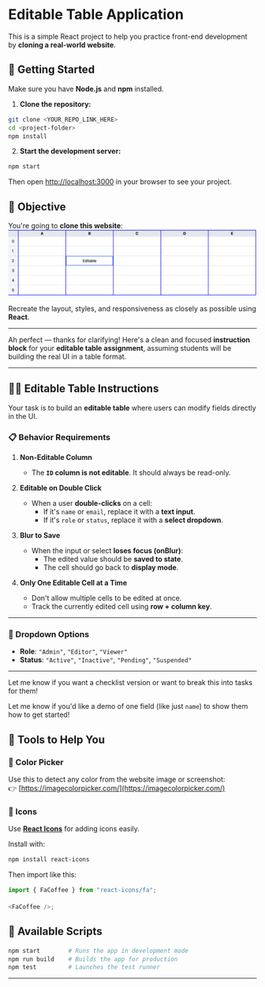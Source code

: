 # Editable Table Application

This is a simple React project to help you practice front-end development by **cloning a real-world website**.

## 🔧 Getting Started

Make sure you have **Node.js** and **npm** installed.

1. **Clone the repository:**

```bash
git clone <YOUR_REPO_LINK_HERE>
cd <project-folder>
npm install
```

2. **Start the development server:**

```bash
npm start
```

Then open [http://localhost:3000](http://localhost:3000) in your browser to see your project.

## 🧠 Objective

You're going to **clone this website**:  
![Website to Clone](public/clone.png)

Recreate the layout, styles, and responsiveness as closely as possible using **React**.

---

Ah perfect — thanks for clarifying! Here's a clean and focused **instruction block** for your **editable table assignment**, assuming students will be building the real UI in a table format.

---

## 🧑‍💻 Editable Table Instructions

Your task is to build an **editable table** where users can modify fields directly in the UI.

### 📋 Behavior Requirements

1. **Non-Editable Column**

   - The **`ID` column is not editable**. It should always be read-only.

2. **Editable on Double Click**

   - When a user **double-clicks** on a cell:
     - If it's `name` or `email`, replace it with a **text input**.
     - If it's `role` or `status`, replace it with a **select dropdown**.

3. **Blur to Save**

   - When the input or select **loses focus (onBlur)**:
     - The edited value should be **saved to state**.
     - The cell should go back to **display mode**.

4. **Only One Editable Cell at a Time**
   - Don't allow multiple cells to be edited at once.
   - Track the currently edited cell using **row + column key**.

---

### 🧠 Dropdown Options

- **Role**: `"Admin"`, `"Editor"`, `"Viewer"`
- **Status**: `"Active"`, `"Inactive"`, `"Pending"`, `"Suspended"`

---

Let me know if you want a checklist version or want to break this into tasks for them!

Let me know if you'd like a demo of one field (like just `name`) to show them how to get started!

## 🎨 Tools to Help You

### 🎯 Color Picker

Use this to detect any color from the website image or screenshot:  
👉 [https://imagecolorpicker.com/](https://imagecolorpicker.com/)

### 🧩 Icons

Use [**React Icons**](https://react-icons.github.io/react-icons/) for adding icons easily.

Install with:

```bash
npm install react-icons
```

Then import like this:

```js
import { FaCoffee } from "react-icons/fa";

<FaCoffee />;
```

## 🚀 Available Scripts

```bash
npm start        # Runs the app in development mode
npm run build    # Builds the app for production
npm test         # Launches the test runner
```

---
